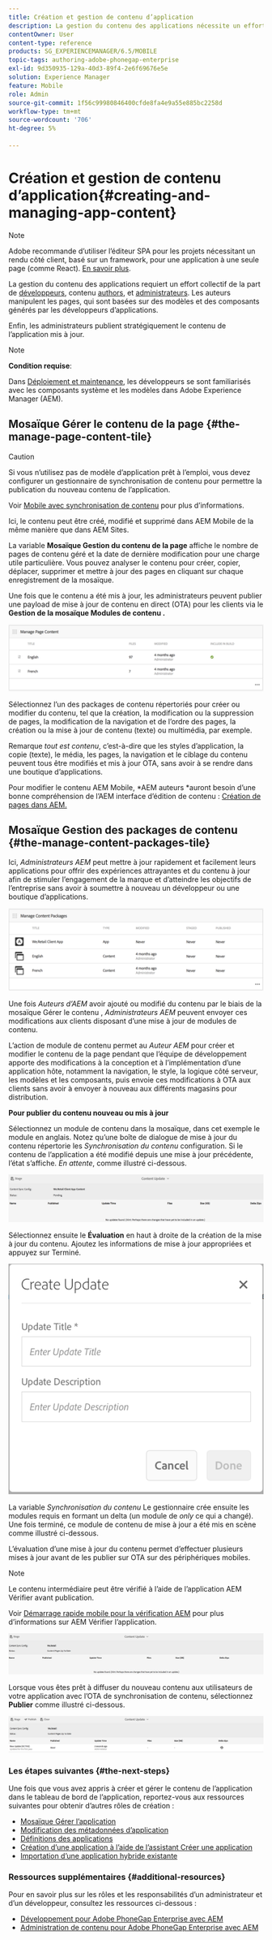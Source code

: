 ```yaml
---
title: Création et gestion de contenu d’application
description: La gestion du contenu des applications nécessite un effort collectif des développeurs, des auteurs de contenu et des administrateurs. Les auteurs manipulent les pages, qui sont basées sur des modèles et des composants générés par les développeurs d’applications.
contentOwner: User
content-type: reference
products: SG_EXPERIENCEMANAGER/6.5/MOBILE
topic-tags: authoring-adobe-phonegap-enterprise
exl-id: 9d350935-129a-40d3-89f4-2e6f69676e5e
solution: Experience Manager
feature: Mobile
role: Admin
source-git-commit: 1f56c99980846400cfde8fa4e9a55e885bc2258d
workflow-type: tm+mt
source-wordcount: '706'
ht-degree: 5%

---
```


# Création et gestion de contenu d’application{#creating-and-managing-app-content}

>[!NOTE]
>
>Adobe recommande d’utiliser l’éditeur SPA pour les projets nécessitant un rendu côté client, basé sur un framework, pour une application à une seule page (comme React). [En savoir plus](/help/sites-developing/spa-overview.md).

La gestion du contenu des applications requiert un effort collectif de la part de [développeurs](#developer), contenu [authors](#author), et [administrateurs](#administrator). Les auteurs manipulent les pages, qui sont basées sur des modèles et des composants générés par les développeurs d’applications.

Enfin, les administrateurs publient stratégiquement le contenu de l’application mis à jour.

>[!NOTE]
>
>**Condition requise**:
>
>Dans [Déploiement et maintenance](/help/sites-deploying/deploy.md), les développeurs se sont familiarisés avec les composants système et les modèles dans Adobe Experience Manager (AEM).

## Mosaïque Gérer le contenu de la page {#the-manage-page-content-tile}

>[!CAUTION]
>
>Si vous n’utilisez pas de modèle d’application prêt à l’emploi, vous devez configurer un gestionnaire de synchronisation de contenu pour permettre la publication du nouveau contenu de l’application.
>
>Voir [Mobile avec synchronisation de contenu](/help/mobile/phonegap-contentsync.md) pour plus d’informations.

Ici, le contenu peut être créé, modifié et supprimé dans AEM Mobile de la même manière que dans AEM Sites.

La variable **Mosaïque Gestion du contenu de la page** affiche le nombre de pages de contenu géré et la date de dernière modification pour une charge utile particulière. Vous pouvez analyser le contenu pour créer, copier, déplacer, supprimer et mettre à jour des pages en cliquant sur chaque enregistrement de la mosaïque.

Une fois que le contenu a été mis à jour, les administrateurs peuvent publier une payload de mise à jour de contenu en direct (OTA) pour les clients via le **Gestion de la mosaïque Modules de contenu .**

![chlimage_1-161](assets/chlimage_1-161.png)

Sélectionnez l’un des packages de contenu répertoriés pour créer ou modifier du contenu, tel que la création, la modification ou la suppression de pages, la modification de la navigation et de l’ordre des pages, la création ou la mise à jour de contenu (texte) ou multimédia, par exemple.

Remarque *tout est contenu*, c’est-à-dire que les styles d’application, la copie (texte), le média, les pages, la navigation et le ciblage du contenu peuvent tous être modifiés et mis à jour OTA, sans avoir à se rendre dans une boutique d’applications.

Pour modifier le contenu AEM Mobile, *AEM auteurs *auront besoin d’une bonne compréhension de l’AEM interface d’édition de contenu : [Création de pages dans AEM.](/help/sites-authoring/qg-page-authoring.md)

## Mosaïque Gestion des packages de contenu {#the-manage-content-packages-tile}

Ici, *Administrateurs AEM* peut mettre à jour rapidement et facilement leurs applications pour offrir des expériences attrayantes et du contenu à jour afin de stimuler l’engagement de la marque et d’atteindre les objectifs de l’entreprise sans avoir à soumettre à nouveau un développeur ou une boutique d’applications.

![chlimage_1-162](assets/chlimage_1-162.png)

Une fois *Auteurs d’AEM* avoir ajouté ou modifié du contenu par le biais de la mosaïque Gérer le contenu , *Administrateurs AEM* peuvent envoyer ces modifications aux clients disposant d’une mise à jour de modules de contenu.

L’action de module de contenu permet au *Auteur AEM* pour créer et modifier le contenu de la page pendant que l’équipe de développement apporte des modifications à la conception et à l’implémentation d’une application hôte, notamment la navigation, le style, la logique côté serveur, les modèles et les composants, puis envoie ces modifications à OTA aux clients sans avoir à envoyer à nouveau aux différents magasins pour distribution.

**Pour publier du contenu nouveau ou mis à jour**

Sélectionnez un module de contenu dans la mosaïque, dans cet exemple le module en anglais. Notez qu’une boîte de dialogue de mise à jour du contenu répertorie les *Synchronisation du contenu* configuration. Si le contenu de l’application a été modifié depuis une mise à jour précédente, l’état s’affiche. *En attente*, comme illustré ci-dessous.

![chlimage_1-163](assets/chlimage_1-163.png)

Sélectionnez ensuite le **Évaluation** en haut à droite de la création de la mise à jour du contenu. Ajoutez les informations de mise à jour appropriées et appuyez sur Terminé.

![chlimage_1-164](assets/chlimage_1-164.png)

La variable *Synchronisation du contenu* Le gestionnaire crée ensuite les modules requis en formant un delta (un module de *only* ce qui a changé). Une fois terminé, ce module de contenu de mise à jour a été mis en scène comme illustré ci-dessous.

L’évaluation d’une mise à jour du contenu permet d’effectuer plusieurs mises à jour avant de les publier sur OTA sur des périphériques mobiles.

>[!NOTE]
>
>Le contenu intermédiaire peut être vérifié à l’aide de l’application AEM Vérifier avant publication.
>
>Voir [Démarrage rapide mobile pour la vérification AEM](/help/mobile/phonegap-mobile-quickstart.md) pour plus d’informations sur AEM Vérifier l’application.

![chlimage_1-165](assets/chlimage_1-165.png)

Lorsque vous êtes prêt à diffuser du nouveau contenu aux utilisateurs de votre application avec l’OTA de synchronisation de contenu, sélectionnez **Publier** comme illustré ci-dessous.

![chlimage_1-166](assets/chlimage_1-166.png)

### Les étapes suivantes {#the-next-steps}

Une fois que vous avez appris à créer et gérer le contenu de l’application dans le tableau de bord de l’application, reportez-vous aux ressources suivantes pour obtenir d’autres rôles de création :

* [Mosaïque Gérer l’application](/help/mobile/phonegap-app-details-tile.md)
* [Modification des métadonnées d’application](/help/mobile/phonegap-editmetadata.md)
* [Définitions des applications](/help/mobile/phonegap-app-definitions.md)
* [Création d’une application à l’aide de l’assistant Créer une application](/help/mobile/phonegap-create-new-app.md)
* [Importation d’une application hybride existante](/help/mobile/phonegap-adding-content-to-imported-app.md)

### Ressources supplémentaires {#additional-resources}

Pour en savoir plus sur les rôles et les responsabilités d’un administrateur et d’un développeur, consultez les ressources ci-dessous :

* [Développement pour Adobe PhoneGap Enterprise avec AEM](/help/mobile/developing-in-phonegap.md)
* [Administration de contenu pour Adobe PhoneGap Enterprise avec AEM](/help/mobile/administer-phonegap.md)
